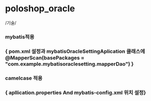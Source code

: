 # poloshop_oracle

/기술/
<h3>mybatis적용<h3> { 
pom.xml 설정과 
mybatisOracleSettingAplication 클래스에 
@MapperScan(basePackages = "com.example.mybatisoraclesetting.mapperDao") } 
<h3>camelcase 적용<h3>{
apllication.properties  And mybatis-config.xml 위치 설정}  

